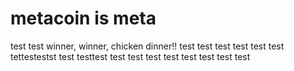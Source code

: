 # metacoin is meta

test
test
winner, winner, chicken dinner!!
test
test
test
test
test
test
tettestestst
test
testtest
test
test
test
test
test
test
test
test
